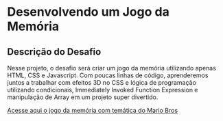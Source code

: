 # Desenvolvendo um Jogo da Memória

## Descrição do Desafio

Nesse projeto, o desafio será criar um jogo da memória utilizando apenas HTML, CSS e Javascript. Com poucas linhas de código, aprenderemos juntos a trabalhar com efeitos 3D no CSS e lógica de programação utilizando condicionais, Immediately Invoked Function Expression e manipulação de Array em um projeto super divertido.

[Acesse aqui o jogo da memória com temática do Mario Bros](https://livmorais.github.io/Jogo-da-memoria/)
